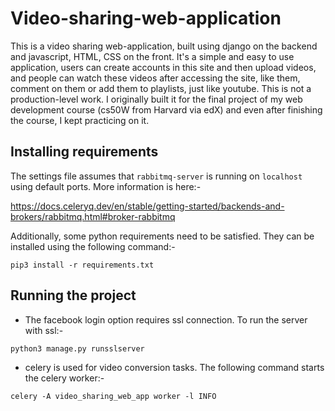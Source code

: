 # Video-sharing-web-application
This is a video sharing web-application, built using django on the backend and javascript, HTML, CSS on the front. It's a simple and easy to use application, users can create accounts in this site and then upload videos, and people can watch these videos after accessing the site, like them, comment on them or add them to playlists, just like youtube. This is not a production-level work. I originally built it for the final project of my web development course (cs50W from Harvard via edX) and even after finishing the course, I kept practicing on it.

## Installing requirements
The settings file assumes that `rabbitmq-server` is running on `localhost` using default ports. More information is here:-

https://docs.celeryq.dev/en/stable/getting-started/backends-and-brokers/rabbitmq.html#broker-rabbitmq

Additionally, some python requirements need to be satisfied. They can be installed using the following command:-

`pip3 install -r requirements.txt`
## Running the project
- The facebook login option requires ssl connection. To run the server with ssl:-

`python3 manage.py runsslserver`
- celery is used for video conversion tasks. The following command starts the celery worker:-

`celery -A video_sharing_web_app worker -l INFO`
